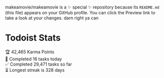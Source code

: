 makeamovie/makeamovie is a ✨ special ✨ repository because its `README.md` (this file) appears on your GitHub profile.
You can click the Preview link to take a look at your changes. darn right ya can

# Todoist Stats

<!-- TODO-IST:START -->
🏆  42,465 Karma Points           
🌸  Completed 16 tasks today           
✅  Completed 29,471 tasks so far           
⏳  Longest streak is 328 days
<!-- TODO-IST:END -->